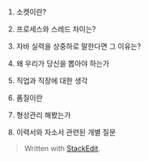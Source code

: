 
1. 소켓이란?

2. 프로세스와 스레드 차이는?

3. 자바 실력을 상중하로 말한다면 그 이유는?

1. 왜 우리가 당신을 뽑아야 하는가  
2. 직업과 직장에 대한 생각  
3. 품질이란  
4. 형상관리 해봤는가  
5. 이력서와 자소서 관련된 개별 질문

> Written with [StackEdit](https://stackedit.io/).
<!--stackedit_data:
eyJoaXN0b3J5IjpbLTEwODc5MjE5MjEsNzMwOTk4MTE2XX0=
-->
